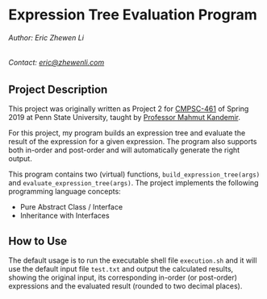 # Expression Tree Evaluation Program
###### Author: Eric Zhewen Li

###### Contact: eric@zhewenli.com

## Project Description

This project was originally written as Project 2 for [CMPSC-461](https://bulletins.psu.edu/search/?scontext=courses&search=cmpsc+461) of Spring 2019 at Penn State University, taught by [Professor Mahmut Kandemir](http://www.cse.psu.edu/hpcl/kandemir/).

For this project, my program builds an expression tree and evaluate the result of the expression for a given expression. The program also supports both in-order and post-order and will automatically generate the right output.

This program contains two (virtual) functions, `build_expression_tree(args)` and `evaluate_expression_tree(args)`. The project implements the following programming language concepts:

- Pure Abstract Class / Interface
- Inheritance with Interfaces

## How to Use

The default usage is to run the executable shell file `execution.sh` and it will use the default input file `test.txt` and output the calculated results, showing the original input, its corresponding in-order (or post-order) expressions and the evaluated result (rounded to two decimal places).